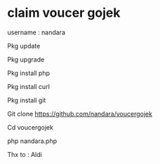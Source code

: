 # claim voucer gojek #

username : nandara

Pkg update

Pkg upgrade

Pkg install php

Pkg install curl

Pkg install git

Git clone https://github.com/nandara/voucergojek

Cd voucergojek

php nandara.php



Thx to : Aldi 





